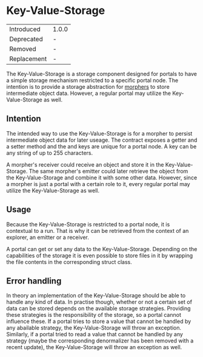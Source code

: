 # Key-Value-Storage

|             |       |
| ----------- | ----- |
| Introduced  | 1.0.0 |
| Deprecated  | -     |
| Removed     | -     |
| Replacement | -     |

The Key-Value-Storage is a storage component designed for portals to have a simple storage mechanism restricted to a specific portal node. The intention is to provide a storage abstraction for [morphers](./005-morphers.md) to store intermediate object data. However, a regular portal may utilize the Key-Value-Storage as well.

## Intention

The intended way to use the Key-Value-Storage is for a morpher to persist intermediate object data for later useage. The contract exposes a getter and a setter method and the and keys are unique for a portal node. A key can be any string of up to 255 characters.

A morpher's receiver could receive an object and store it in the Key-Value-Storage. The same morpher's emitter could later retrieve the object from the Key-Value-Storage and combine it with some other data. However, since a morpher is just a portal with a certain role to it, every regular portal may utilize the Key-Value-Storage as well.

## Usage

Because the Key-Value-Storage is restricted to a portal node, it is contextual to a run. That is why it can be retrieved from the context of an explorer, an emitter or a receiver.

A portal can get or set any data to the Key-Value-Storage. Depending on the capabilities of the storage it is even possible to store files in it by wrapping the file contents in the corresponding struct class.

## Error handling

In theory an implementation of the Key-Value-Storage should be able to handle any kind of data. In practise though, whether or not a certain set of data can be stored depends on the available storage strategies. Providing these strategies is the responsibility of the storage, so a portal cannot influence these. If a portal tries to store a value that cannot be handled by any abailable strategy, the Key-Value-Storage will throw an exception. Similarly, if a portal tried to read a value that cannot be handled by any strategy (maybe the corresponding denormalizer has been removed with a recent update), the Key-Value-Storage will throw an exception as well.

